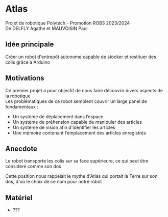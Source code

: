 # Atlas
Projet de robotique Polytech - Promotion ROB3 2023/2024
<br>De DELFLY Agathe et MAUVOISIN Paul<br>

<h2>Idée principale</h2>
    <p>Créer un robot d'entrepôt autonome capable de stocker et restituer des colis grâce à Arduino</p>

<h2>Motivations</h2>
    <p>Ce premier projet a pour objectif de nous faire découvrir divers aspects de la robotique
    <br>Les problématiques de ce robot semblent couvrir un large panel de fondamentaux : <br>
    <ul>
        <li>Un système de déplacement dans l’espace</li>
	    <li>Un système de préhension capable de manipuler des articles</li>
	    <li>Un système de vision afin d'identifier les articles</li>
	    <li>Une mémoire contenant l’emplacement des articles enregistrés</li>
    </ul>
</p>

<h2>Anecdote</h2>
    <p>Le robot transporte les colis sur sa face supérieure, ce qui peut être considéré comme son dos</p>
    <p>Cette position nous rappelait le mythe d'Atlas qui portait la Terre sur son dos, d'où le choix de ce nom pour notre robot</p>

<h2>Matériel</h2>
    <ul>
        <li>???</li>
    </ul>

</body>
